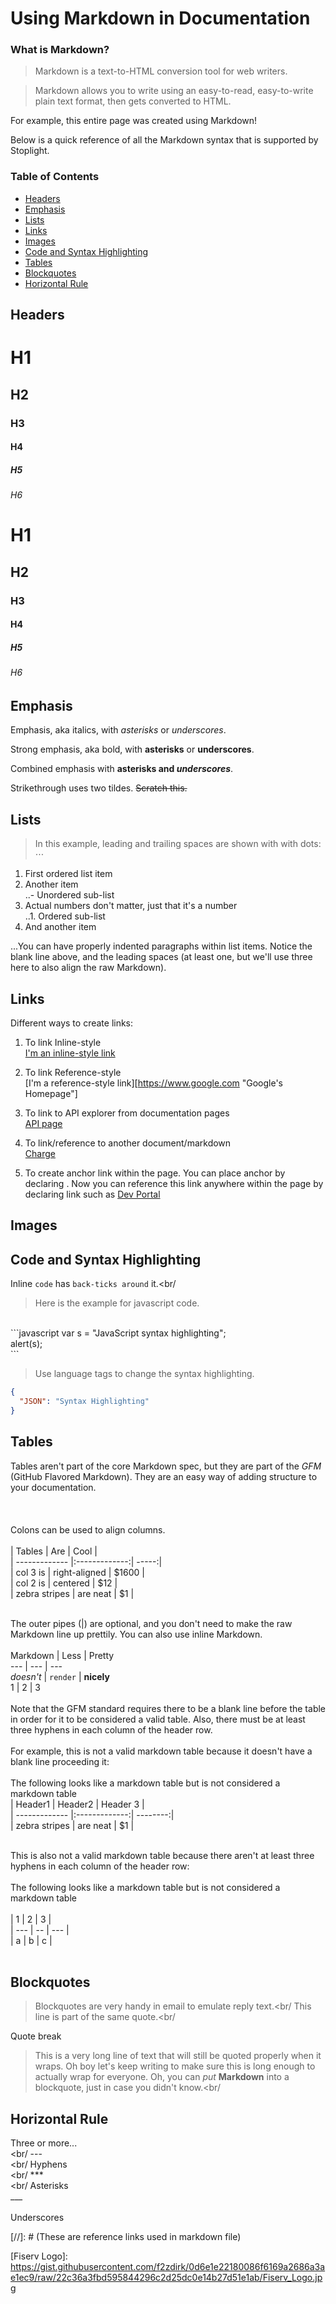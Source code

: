 # Using Markdown in Documentation

### What is Markdown?
>Markdown is a text-to-HTML conversion tool for web writers.

>Markdown allows you to write using an easy-to-read, easy-to-write plain text format, then gets converted to HTML.

For example, this entire page was created using Markdown!

Below is a quick reference of all the Markdown syntax that is supported by Stoplight.

### Table of Contents  
* [Headers](#headers)
* [Emphasis](#emphasis)
* [Lists](#lists)
* [Links](#lnks)
* [Images](#imgs)
* [Code and Syntax Highlighting](#code)
* [Tables](#tables)
* [Blockquotes](#blockquotes)
* [Horizontal Rule](#hr)

## <a name="headers"/> Headers

# H1<br/>
## H2<br/>
### H3<br/>
#### H4<br/>
##### H5<br/>
###### H6<br/>

<!-- DO NOT Remove the commented code below line 33-37, being used in automation
# Testing for PORT-7164
## Title/Right Nav Pulled from Commented Out Header
### Just trying things
-->

# H1<br/>
## H2<br/>
### H3<br/>
#### H4<br/>
##### H5<br/>
###### H6

## <a name="emphasis"/> Emphasis

Emphasis, aka italics, with *asterisks* or _underscores_.<br/>

Strong emphasis, aka bold, with **asterisks** or __underscores__.<br/>

Combined emphasis with **asterisks and _underscores_**.<br/>

Strikethrough uses two tildes. ~~Scratch this.~~<br/>

## <a name="lists"/> Lists

>In this example, leading and trailing spaces are shown with with dots: ⋅⋅⋅

1. First ordered list item<br/>
2. Another item<br/>
   ..- Unordered sub-list<br/>
3. Actual numbers don't matter, just that it's a number<br/>
   ..1. Ordered sub-list<br/>
4. And another item<br/>

...You can have properly indented paragraphs within list items. Notice the blank line above, and the leading spaces (at least one, but we'll use three here to also align the raw Markdown).<br/>

## <a name="lnks"/> Links

Different ways to create links:<br/>

1. To link Inline-style<br/>
[I'm an inline-style link](https://www.google.com)<br/>

2. To link Reference-style<br/>
[I'm a reference-style link][https://www.google.com "Google's Homepage"]<br/>

3. To link to API explorer from documentation pages<br/>
[API page](../api?type=post&path=/v1/apis)<br/>

4. To link/reference to another document/markdown<br/>
[Charge](?path=docs/Transactions/Charges.md)<br/>

5. To create anchor link within the page. You can place anchor by declaring <a name = "portal"></a>. Now you can reference this link anywhere within the page by declaring link such as [Dev Portal](#portal)<br/>

## <a name="imgs"/> Images

## <a name="code"/> Code and Syntax Highlighting

Inline `code` has `back-ticks around` it.<br/

>Here is the example for javascript code.<br/>
<br/>
```javascript
var s = "JavaScript syntax highlighting";<br/>
alert(s);<br/>
```

>Use language tags to change the syntax highlighting.<br/>

```json
{
  "JSON": "Syntax Highlighting"
}
```

## <a name="tables"/> Tables

Tables aren't part of the core Markdown spec, but they are part of the *GFM* (GitHub Flavored Markdown). They are an easy way of adding structure to your documentation.<br/>
<br/>
<br/>
<br/>
Colons can be used to align columns.<br/>
<br/>
| Tables        | Are           | Cool  |<br/>
| ------------- |:-------------:| -----:|<br/>
| col 3 is      | right-aligned | $1600 |<br/>
| col 2 is      | centered      |   $12 |<br/>
| zebra stripes | are neat      |    $1 |<br/>
<br/>

The outer pipes (|) are optional, and you don't need to make the raw Markdown line up prettily. You can also use inline Markdown.<br/>
<br/>
Markdown | Less | Pretty<br/>
--- | --- | ---<br/>
*doesn't* | `render` | **nicely**<br/>
1 | 2 | 3<br/>
<br/>
Note that the GFM standard requires there to be a blank line before the table in order for it to be considered a valid table. Also, there must be at least three hyphens in each column of the header row.<br/>
<br/>
For example, this is not a valid markdown table because it doesn't have a blank line proceeding it:<br/>
<br/>
The following looks like a markdown table but is not considered a markdown table<br/>
| Header1       | Header2       | Header 3 |<br/>
| ------------- |:-------------:| --------:|<br/>
| zebra stripes | are neat      |    $1    |<br/>
<br/>

This is also not a valid markdown table because there aren't at least three hyphens in each column of the header row:<br/>
<br/>
The following looks like a markdown table but is not considered a markdown table<br/>
<br/>
|  1  |  2 |  3  |<br/>
| --- | -- | --- |<br/>
|  a  |  b |  c  |<br/>
<br/>

## <a name="blockquotes"/> Blockquotes

> Blockquotes are very handy in email to emulate reply text.<br/
> This line is part of the same quote.<br/

Quote break

> This is a very long line of text that will still be quoted properly when it wraps. Oh boy let's keep writing to make sure this is long enough to actually wrap for everyone. Oh, you can *put* **Markdown** into a blockquote, just in case you didn't know.<br/ 

## <a name="hr"/> Horizontal Rule

Three or more...<br/>
<br/
---<br/>
<br/
Hyphens<br/>
<br/
***<br/>
<br/
Asterisks<br/>
___<br/>
<br/>
Underscores<br/>

[//]: # (These are reference links used in markdown file)<br/>

[Fiserv Logo]: <https://gist.githubusercontent.com/f2zdirk/0d6e1e22180086f6169a2686a3ae1ec9/raw/22c36a3fbd595844296c2d25dc0e14b27d51e1ab/Fiserv_Logo.jpg> <br/>
